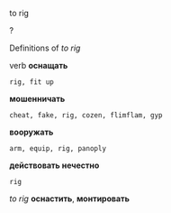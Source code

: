 to rig

?


Definitions of _to rig_

verb
**оснащать**

    rig, fit up
**мошенничать**

    cheat, fake, rig, cozen, flimflam, gyp
**вооружать**

    arm, equip, rig, panoply
**действовать нечестно**

    rig

_to rig_
**оснастить**, **монтировать**